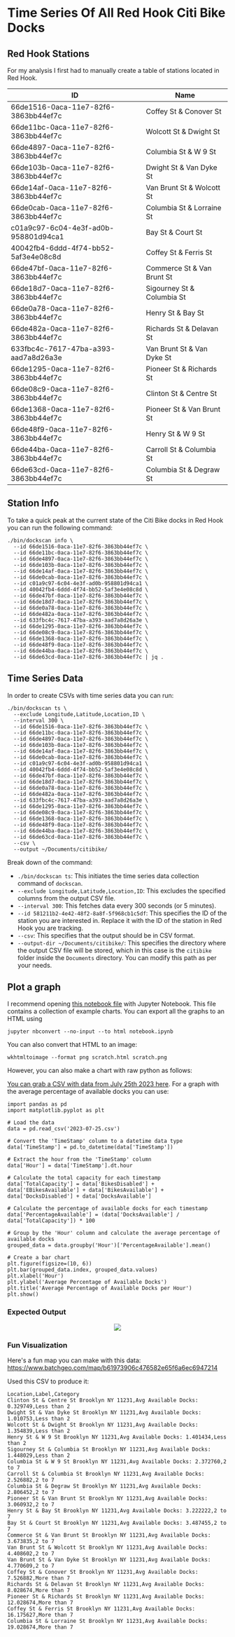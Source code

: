 # Time Series Of All Red Hook Citi Bike Docks

## Red Hook Stations

For my analysis I first had to manually create a table of stations located in Red Hook.

| ID                                   | Name                       |
|--------------------------------------|----------------------------|
| 66de1516-0aca-11e7-82f6-3863bb44ef7c | Coffey St & Conover St     |
| 66de11bc-0aca-11e7-82f6-3863bb44ef7c | Wolcott St & Dwight St     |
| 66de4897-0aca-11e7-82f6-3863bb44ef7c | Columbia St & W 9 St       |
| 66de103b-0aca-11e7-82f6-3863bb44ef7c | Dwight St & Van Dyke St    |
| 66de14af-0aca-11e7-82f6-3863bb44ef7c | Van Brunt St & Wolcott St  |
| 66de0cab-0aca-11e7-82f6-3863bb44ef7c | Columbia St & Lorraine St  |
| c01a9c97-6c04-4e3f-ad0b-958801d94ca1 | Bay St & Court St          |
| 40042fb4-6ddd-4f74-bb52-5af3e4e08c8d | Coffey St & Ferris St      |
| 66de47bf-0aca-11e7-82f6-3863bb44ef7c | Commerce St & Van Brunt St |
| 66de18d7-0aca-11e7-82f6-3863bb44ef7c | Sigourney St & Columbia St |
| 66de0a78-0aca-11e7-82f6-3863bb44ef7c | Henry St & Bay St          |
| 66de482a-0aca-11e7-82f6-3863bb44ef7c | Richards St & Delavan St   |
| 633fbc4c-7617-47ba-a393-aad7a8d26a3e | Van Brunt St & Van Dyke St |
| 66de1295-0aca-11e7-82f6-3863bb44ef7c | Pioneer St & Richards St   |
| 66de08c9-0aca-11e7-82f6-3863bb44ef7c | Clinton St & Centre St     |
| 66de1368-0aca-11e7-82f6-3863bb44ef7c | Pioneer St & Van Brunt St  |
| 66de48f9-0aca-11e7-82f6-3863bb44ef7c | Henry St & W 9 St          |
| 66de44ba-0aca-11e7-82f6-3863bb44ef7c | Carroll St & Columbia St   |
| 66de63cd-0aca-11e7-82f6-3863bb44ef7c | Columbia St & Degraw St    |

## Station Info

To take a quick peak at the current state of the Citi Bike docks in Red Hook you can run the following command:

```shell
./bin/dockscan info \
  --id 66de1516-0aca-11e7-82f6-3863bb44ef7c \
  --id 66de11bc-0aca-11e7-82f6-3863bb44ef7c \
  --id 66de4897-0aca-11e7-82f6-3863bb44ef7c \
  --id 66de103b-0aca-11e7-82f6-3863bb44ef7c \
  --id 66de14af-0aca-11e7-82f6-3863bb44ef7c \
  --id 66de0cab-0aca-11e7-82f6-3863bb44ef7c \
  --id c01a9c97-6c04-4e3f-ad0b-958801d94ca1 \
  --id 40042fb4-6ddd-4f74-bb52-5af3e4e08c8d \
  --id 66de47bf-0aca-11e7-82f6-3863bb44ef7c \
  --id 66de18d7-0aca-11e7-82f6-3863bb44ef7c \
  --id 66de0a78-0aca-11e7-82f6-3863bb44ef7c \
  --id 66de482a-0aca-11e7-82f6-3863bb44ef7c \
  --id 633fbc4c-7617-47ba-a393-aad7a8d26a3e \
  --id 66de1295-0aca-11e7-82f6-3863bb44ef7c \
  --id 66de08c9-0aca-11e7-82f6-3863bb44ef7c \
  --id 66de1368-0aca-11e7-82f6-3863bb44ef7c \
  --id 66de48f9-0aca-11e7-82f6-3863bb44ef7c \
  --id 66de44ba-0aca-11e7-82f6-3863bb44ef7c \
  --id 66de63cd-0aca-11e7-82f6-3863bb44ef7c | jq .
```

## Time Series Data

In order to create CSVs with time series data you can run:

```shell
./bin/dockscan ts \
  --exclude Longitude,Latitude,Location,ID \
  --interval 300 \
  --id 66de1516-0aca-11e7-82f6-3863bb44ef7c \
  --id 66de11bc-0aca-11e7-82f6-3863bb44ef7c \
  --id 66de4897-0aca-11e7-82f6-3863bb44ef7c \
  --id 66de103b-0aca-11e7-82f6-3863bb44ef7c \
  --id 66de14af-0aca-11e7-82f6-3863bb44ef7c \
  --id 66de0cab-0aca-11e7-82f6-3863bb44ef7c \
  --id c01a9c97-6c04-4e3f-ad0b-958801d94ca1 \
  --id 40042fb4-6ddd-4f74-bb52-5af3e4e08c8d \
  --id 66de47bf-0aca-11e7-82f6-3863bb44ef7c \
  --id 66de18d7-0aca-11e7-82f6-3863bb44ef7c \
  --id 66de0a78-0aca-11e7-82f6-3863bb44ef7c \
  --id 66de482a-0aca-11e7-82f6-3863bb44ef7c \
  --id 633fbc4c-7617-47ba-a393-aad7a8d26a3e \
  --id 66de1295-0aca-11e7-82f6-3863bb44ef7c \
  --id 66de08c9-0aca-11e7-82f6-3863bb44ef7c \
  --id 66de1368-0aca-11e7-82f6-3863bb44ef7c \
  --id 66de48f9-0aca-11e7-82f6-3863bb44ef7c \
  --id 66de44ba-0aca-11e7-82f6-3863bb44ef7c \
  --id 66de63cd-0aca-11e7-82f6-3863bb44ef7c \
  --csv \
  --output ~/Documents/citibike/
```

Break down of the command:

- `./bin/dockscan ts`: This initiates the time series data collection command of `dockscan`.
- `--exclude Longitude,Latitude,Location,ID`: This excludes the specified columns from the output CSV file.
- `--interval 300`: This fetches data every 300 seconds (or 5 minutes).
- `--id 581211b2-4e42-48f2-8a8f-5f968cb1c5df`: This specifies the ID of the station you are interested in. Replace it
  with the ID of the station in Red Hook you are tracking.
- `--csv`: This specifies that the output should be in CSV format.
- `--output-dir ~/Documents/citibike/`: This specifies the directory where the output CSV file will be stored, which in
  this case is the `citibike` folder inside the `Documents` directory. You can modify this path as per your needs.

## Plot a graph

I recommend opening [this notebook file](red_hook_ts.ipynb) with Jupyter Notebook. This file contains a collection of
example charts. You can export all the graphs to an HTML using 

```shell
jupyter nbconvert --no-input --to html notebook.ipynb
```

You can also convert that HTML to an image:

```shell
wkhtmltoimage --format png scratch.html scratch.png
```

However, you can also make a chart with raw python as follows:

[You can grab a CSV with data from July 25th 2023 here](2023-07-25.csv). For a graph with the average percentage of
available docks you can use:

```
import pandas as pd
import matplotlib.pyplot as plt

# Load the data
data = pd.read_csv('2023-07-25.csv')

# Convert the 'TimeStamp' column to a datetime data type
data['TimeStamp'] = pd.to_datetime(data['TimeStamp'])

# Extract the hour from the 'TimeStamp' column
data['Hour'] = data['TimeStamp'].dt.hour

# Calculate the total capacity for each timestamp
data['TotalCapacity'] = data['BikesDisabled'] + data['EBikesAvailable'] + data['BikesAvailable'] + data['DocksDisabled'] + data['DocksAvailable']

# Calculate the percentage of available docks for each timestamp
data['PercentageAvailable'] = (data['DocksAvailable'] / data['TotalCapacity']) * 100

# Group by the 'Hour' column and calculate the average percentage of available docks
grouped_data = data.groupby('Hour')['PercentageAvailable'].mean()

# Create a bar chart
plt.figure(figsize=(10, 6))
plt.bar(grouped_data.index, grouped_data.values)
plt.xlabel('Hour')
plt.ylabel('Average Percentage of Available Docks')
plt.title('Average Percentage of Available Docks per Hour')
plt.show()
```

### Expected Output

<p align="center">
  <img src="../resources/docks.png">
</p>

### Fun Visualization
Here's a fun map you can make with this data: https://www.batchgeo.com/map/b61973906c476582e65f6a6ec6947214

Used this CSV to produce it:
```text
Location,Label,Category
Clinton St & Centre St Brooklyn NY 11231,Avg Available Docks: 0.329749,Less than 2
Dwight St & Van Dyke St Brooklyn NY 11231,Avg Available Docks: 1.010753,Less than 2
Wolcott St & Dwight St Brooklyn NY 11231,Avg Available Docks: 1.354839,Less than 2
Henry St & W 9 St Brooklyn NY 11231,Avg Available Docks: 1.401434,Less than 2
Sigourney St & Columbia St Brooklyn NY 11231,Avg Available Docks: 1.448029,Less than 2
Columbia St & W 9 St Brooklyn NY 11231,Avg Available Docks: 2.372760,2 to 7
Carroll St & Columbia St Brooklyn NY 11231,Avg Available Docks: 2.526882,2 to 7
Columbia St & Degraw St Brooklyn NY 11231,Avg Available Docks: 2.806452,2 to 7
Pioneer St & Van Brunt St Brooklyn NY 11231,Avg Available Docks: 3.060932,2 to 7
Henry St & Bay St Brooklyn NY 11231,Avg Available Docks: 3.222222,2 to 7
Bay St & Court St Brooklyn NY 11231,Avg Available Docks: 3.487455,2 to 7
Commerce St & Van Brunt St Brooklyn NY 11231,Avg Available Docks: 3.673835,2 to 7
Van Brunt St & Wolcott St Brooklyn NY 11231,Avg Available Docks: 4.408602,2 to 7
Van Brunt St & Van Dyke St Brooklyn NY 11231,Avg Available Docks: 4.770609,2 to 7
Coffey St & Conover St Brooklyn NY 11231,Avg Available Docks: 7.526882,More than 7
Richards St & Delavan St Brooklyn NY 11231,Avg Available Docks: 8.028674,More than 7
Pioneer St & Richards St Brooklyn NY 11231,Avg Available Docks: 12.028674,More than 7
Coffey St & Ferris St Brooklyn NY 11231,Avg Available Docks: 16.175627,More than 7
Columbia St & Lorraine St Brooklyn NY 11231,Avg Available Docks: 19.028674,More than 7
```
